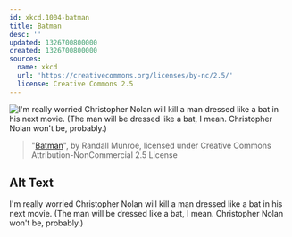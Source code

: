 ```yaml
---
id: xkcd.1004-batman
title: Batman
desc: ''
updated: 1326700800000
created: 1326700800000
sources:
  name: xkcd
  url: 'https://creativecommons.org/licenses/by-nc/2.5/'
  license: Creative Commons 2.5
---
```

![I'm really worried Christopher Nolan will kill a man dressed like a bat in his next movie. (The man will be dressed like a bat, I mean. Christopher Nolan won't be, probably.)](https://imgs.xkcd.com/comics/batman.png)
> "[Batman](https://xkcd.com/1004/)", by Randall Munroe, licensed under Creative Commons Attribution-NonCommercial 2.5 License

## Alt Text
I'm really worried Christopher Nolan will kill a man dressed like a bat in his next movie. (The man will be dressed like a bat, I mean. Christopher Nolan won't be, probably.)
